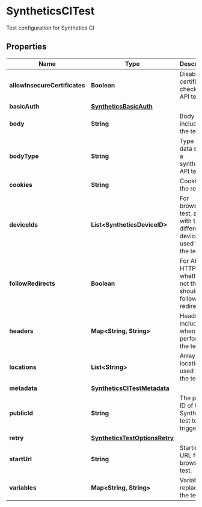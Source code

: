 

# SyntheticsCITest

Test configuration for Synthetics CI
## Properties

Name | Type | Description | Notes
------------ | ------------- | ------------- | -------------
**allowInsecureCertificates** | **Boolean** | Disable certificate checks in API tests. |  [optional]
**basicAuth** | [**SyntheticsBasicAuth**](SyntheticsBasicAuth.md) |  |  [optional]
**body** | **String** | Body to include in the test. |  [optional]
**bodyType** | **String** | Type of the data sent in a synthetics API test. |  [optional]
**cookies** | **String** | Cookies for the request. |  [optional]
**deviceIds** | **List&lt;SyntheticsDeviceID&gt;** | For browser test, array with the different device IDs used to run the test. |  [optional]
**followRedirects** | **Boolean** | For API HTTP test, whether or not the test should follow redirects. |  [optional]
**headers** | **Map&lt;String, String&gt;** | Headers to include when performing the test. |  [optional]
**locations** | **List&lt;String&gt;** | Array of locations used to run the test. |  [optional]
**metadata** | [**SyntheticsCITestMetadata**](SyntheticsCITestMetadata.md) |  |  [optional]
**publicId** | **String** | The public ID of the Synthetics test to trigger. | 
**retry** | [**SyntheticsTestOptionsRetry**](SyntheticsTestOptionsRetry.md) |  |  [optional]
**startUrl** | **String** | Starting URL for the browser test. |  [optional]
**variables** | **Map&lt;String, String&gt;** | Variables to replace in the test. |  [optional]



